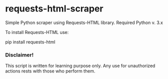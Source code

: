 # requests-html-scraper
Simple Python scraper using Requests-HTML library.
Required Python v. 3.x

To install Requests-HTML use:

pip install requests-html


### Disclaimer! 
This script is written for learning purpose only.
Any use for unauthorized actions rests with those who perform them.

